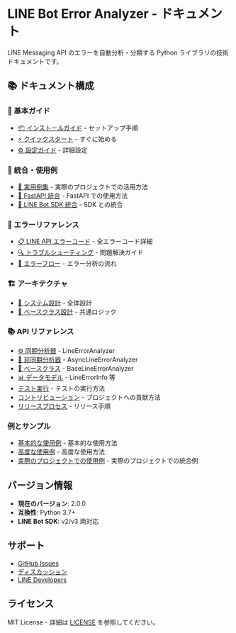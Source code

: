 # LINE Bot Error Analyzer - ドキュメント

LINE Messaging API のエラーを自動分析・分類する Python ライブラリの技術ドキュメントです。

## 📚 ドキュメント構成

### 🚀 基本ガイド

- [📦 インストールガイド](installation.md) - セットアップ手順
- [⚡ クイックスタート](quickstart.md) - すぐに始める
- [⚙️ 設定ガイド](configuration.md) - 詳細設定

### 🔧 統合・使用例

- [🌟 実用例集](examples/) - 実際のプロジェクトでの活用方法
- [🚀 FastAPI 統合](integration/fastapi.md) - FastAPI での使用方法
- [📡 LINE Bot SDK 統合](integration/line_sdk.md) - SDK との統合

### 🐛 エラーリファレンス

- [📋 LINE API エラーコード](errors/line_api_codes.md) - 全エラーコード詳細
- [🔍 トラブルシューティング](errors/troubleshooting.md) - 問題解決ガイド
- [🎯 エラーフロー](errors/error_flow.md) - エラー分析の流れ

### 🏗️ アーキテクチャ

- [📐 システム設計](architecture/overview.md) - 全体設計
- [🧱 ベースクラス設計](architecture/base_class.md) - 共通ロジック

### 📚 API リファレンス

- [⚙️ 同期分析器](api/analyzer.md) - LineErrorAnalyzer
- [🔄 非同期分析器](api/async_analyzer.md) - AsyncLineErrorAnalyzer
- [🧱 ベースクラス](api/base_analyzer.md) - BaseLineErrorAnalyzer
- [📊 データモデル](api/models.md) - LineErrorInfo 等
- [テスト実行](development/testing.md) - テストの実行方法
- [コントリビューション](development/contributing.md) - プロジェクトへの貢献方法
- [リリースプロセス](development/release.md) - リリース手順

### 例とサンプル

- [基本的な使用例](examples/basic_usage.md) - 基本的な使用方法
- [高度な使用例](examples/advanced_usage.md) - 高度な使用方法
- [実際のプロジェクトでの使用例](examples/real_world.md) - 実際のプロジェクトでの統合例

## バージョン情報

- **現在のバージョン**: 2.0.0
- **互換性**: Python 3.7+
- **LINE Bot SDK**: v2/v3 両対応

## サポート

- [GitHub Issues](https://github.com/raiton-boo/line-api-error-python/issues)
- [ディスカッション](https://github.com/raiton-boo/line-api-error-python/discussions)
- [LINE Developers](https://developers.line.biz/ja/)

## ライセンス

MIT License - 詳細は [LICENSE](../LICENSE) を参照してください。
